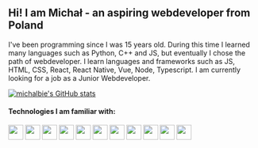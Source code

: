 ## Hi! I am Michał - an aspiring webdeveloper from Poland

I've been programming since I was 15 years old. During this time I learned many languages such as Python, C++ and JS, but eventually I chose the path of webdeveloper. I learn languages and frameworks such as JS, HTML, CSS, React, React Native, Vue, Node, Typescript. I am currently looking for a job as a Junior Webdeveloper.

[![michalbie's GitHub stats](https://github-readme-stats.vercel.app/api?username=michalbie)](https://github.com/anuraghazra/github-readme-stats)



<!-- [![Top Langs](https://github-readme-stats.vercel.app/api/top-langs/?username=michalbie)](https://github.com/anuraghazra/github-readme-stats) -->


#### Technologies I am familiar with:

<img src="https://img.shields.io/badge/javascript%20-%23323330.svg?&style=for-the-badge&logo=javascript&logoColor=%23F7DF1E" height="30"/> <img src="https://img.shields.io/badge/html5%20-%23E34F26.svg?&style=for-the-badge&logo=html5&logoColor=white" height="30"/> <img src="https://img.shields.io/badge/css3%20-%231572B6.svg?&style=for-the-badge&logo=css3&logoColor=white" height="30"/> <img src="https://img.shields.io/badge/react%20-%2320232a.svg?&style=for-the-badge&logo=react&logoColor=%2361DAFB" height="30"/> <img src="https://img.shields.io/badge/vuejs%20-%2335495e.svg?&style=for-the-badge&logo=vue.js&logoColor=%234FC08D" height="30"/> <img src="https://img.shields.io/badge/SASS%20-hotpink.svg?&style=for-the-badge&logo=SASS&logoColor=white" height="30"/>  <img src="https://img.shields.io/badge/node.js%20-%2343853D.svg?&style=for-the-badge&logo=node.js&logoColor=white" height="30"/> <img src="https://img.shields.io/badge/express.js%20-%23404d59.svg?&style=for-the-badge" height="30"/> <img src="https://img.shields.io/badge/mysql-%2300f.svg?&style=for-the-badge&logo=mysql&logoColor=white" height="30"/> <img src="https://img.shields.io/badge/heroku%20-%23430098.svg?&style=for-the-badge&logo=heroku&logoColor=white" height="30"/> <img src="https://img.shields.io/badge/typescript-%23007ACC.svg?style=for-the-badge&logo=typescript&logoColor=white" height="30"/>




<!--
**michalbie/michalbie** is a ✨ _special_ ✨ repository because its `README.md` (this file) appears on your GitHub profile.

Here are some ideas to get you started:

- 🔭 I’m currently working on ...
- 🌱 I’m currently learning ...
- 👯 I’m looking to collaborate on ...
- 🤔 I’m looking for help with ...
- 💬 Ask me about ...
- 📫 How to reach me: ...
- 😄 Pronouns: ...
- ⚡ Fun fact: ...
-->
